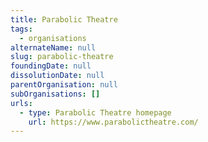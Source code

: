 ```yaml
---
title: Parabolic Theatre
tags:
  - organisations
alternateName: null
slug: parabolic-theatre
foundingDate: null
dissolutionDate: null
parentOrganisation: null
subOrganisations: []
urls:
  - type: Parabolic Theatre homepage
    url: https://www.parabolictheatre.com/
---
```

